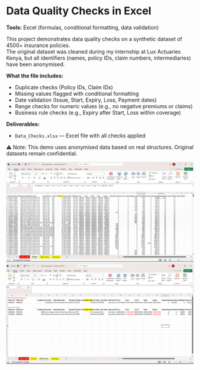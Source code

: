 # Data Quality Checks in Excel 

**Tools:** Excel (formulas, conditional formatting, data validation)

This project demonstrates data quality checks on a synthetic dataset of 4500+ insurance policies.  
The original dataset was cleaned during my internship at Lux Actuaries Kenya, but all identifiers (names, policy IDs, claim numbers, intermediaries) have been anonymised.

**What the file includes:**
- Duplicate checks (Policy IDs, Claim IDs)
- Missing values flagged with conditional formatting
- Date validation (Issue, Start, Expiry, Loss, Payment dates)
- Range checks for numeric values (e.g., no negative premiums or claims)
- Business rule checks (e.g., Expiry after Start, Loss within coverage)

**Deliverables:**
- `Data_Checks.xlsx` — Excel file with all checks applied

⚠️ Note: This demo uses anonymised data based on real structures. Original datasets remain confidential.

![Excel Preview](assets/Excel1.png)  
![Excel Preview](assets/Excel2.png)  
